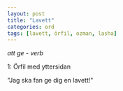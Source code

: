 ```yaml
---
layout: post
title: "Lavett"
categories: ord
tags: [lavett, örfil, ozman, lasha]
---
```


*att ge - verb*

1: Örfil med yttersidan

"Jag ska fan ge dig en lavett!"












